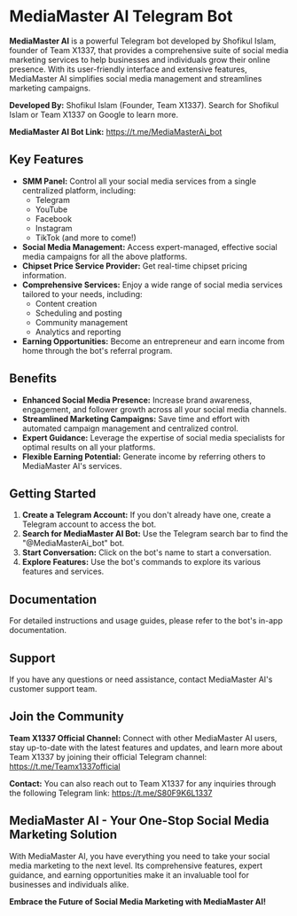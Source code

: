 <h1>MediaMaster AI Telegram Bot</h1>
<p><strong>MediaMaster AI</strong> is a powerful Telegram bot developed by Shofikul Islam, founder of Team X1337, that provides a comprehensive suite of social media marketing services to help businesses and individuals grow their online presence. With its user-friendly interface and extensive features, MediaMaster AI simplifies social media management and streamlines marketing campaigns.</p>

<p><strong>Developed By:</strong> Shofikul Islam (Founder, Team X1337). Search for Shofikul Islam or Team X1337 on Google to learn more.</p>
<p><strong>MediaMaster AI Bot Link:</strong> <a href="https://t.me/MediaMasterAi_bot">https://t.me/MediaMasterAi_bot</a></p>

<h2>Key Features</h2>
<ul>
  <li><strong>SMM Panel:</strong> Control all your social media services from a single centralized platform, including:
    <ul>
      <li>Telegram</li>
      <li>YouTube</li>
      <li>Facebook</li>
      <li>Instagram</li>
      <li>TikTok (and more to come!)</li>
    </ul>
  </li>
  <li><strong>Social Media Management:</strong> Access expert-managed, effective social media campaigns for all the above platforms.</li>
  <li><strong>Chipset Price Service Provider:</strong> Get real-time chipset pricing information.</li>
  <li><strong>Comprehensive Services:</strong> Enjoy a wide range of social media services tailored to your needs, including:
    <ul>
      <li>Content creation</li>
      <li>Scheduling and posting</li>
      <li>Community management</li>
      <li>Analytics and reporting</li>
    </ul>
  </li>
  <li><strong>Earning Opportunities:</strong> Become an entrepreneur and earn income from home through the bot's referral program.</li>
</ul>

<h2>Benefits</h2>
<ul>
  <li><strong>Enhanced Social Media Presence:</strong> Increase brand awareness, engagement, and follower growth across all your social media channels.</li>
  <li><strong>Streamlined Marketing Campaigns:</strong> Save time and effort with automated campaign management and centralized control.</li>
  <li><strong>Expert Guidance:</strong> Leverage the expertise of social media specialists for optimal results on all your platforms.</li>
  <li><strong>Flexible Earning Potential:</strong> Generate income by referring others to MediaMaster AI's services.</li>
</ul>

<h2>Getting Started</h2>
<ol>
  <li><strong>Create a Telegram Account:</strong> If you don't already have one, create a Telegram account to access the bot.</li>
  <li><strong>Search for MediaMaster AI Bot:</strong> Use the Telegram search bar to find the "@MediaMasterAi_bot" bot.</li>
  <li><strong>Start Conversation:</strong> Click on the bot's name to start a conversation.</li>
  <li><strong>Explore Features:</strong> Use the bot's commands to explore its various features and services.</li>
</ol>

<h2>Documentation</h2>
<p>For detailed instructions and usage guides, please refer to the bot's in-app documentation.</p>

<h2>Support</h2>
<p>If you have any questions or need assistance, contact MediaMaster AI's customer support team.</p>

<h2>Join the Community</h2>
<p><strong>Team X1337 Official Channel:</strong> Connect with other MediaMaster AI users, stay up-to-date with the latest features and updates, and learn more about Team X1337 by joining their official Telegram channel: <a href="https://t.me/Teamx1337official">https://t.me/Teamx1337official</a></p>
<p><strong>Contact:</strong> You can also reach out to Team X1337 for any inquiries through the following Telegram link: <a href="https://t.me/S80F9K6L1337">https://t.me/S80F9K6L1337</a></p>

<h2>MediaMaster AI - Your One-Stop Social Media Marketing Solution</h2>
<p>With MediaMaster AI, you have everything you need to take your social media marketing to the next level. Its comprehensive features, expert guidance, and earning opportunities make it an invaluable tool for businesses and individuals alike.</p>

<p><strong>Embrace the Future of Social Media Marketing with MediaMaster AI!</strong></p>
